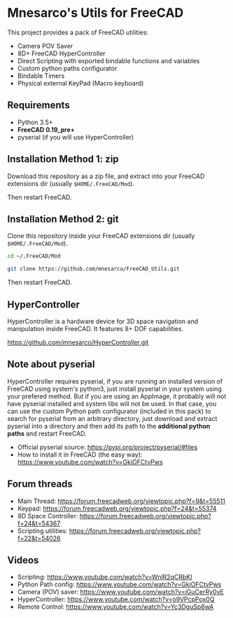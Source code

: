 # Mnesarco's Utils for **FreeCAD**

This project provides a pack of FreeCAD utilities:

* Camera POV Saver
* 8D+ FreeCAD HyperController
* Direct Scripting with exported bindable functions and variables
* Custom python paths configurator
* Bindable Timers
* Physical external KeyPad (Macro keyboard)


## Requirements

* Python 3.5+
* **FreeCAD 0.19_pre+**
* pyserial (if you will use HyperController)

## Installation Method 1: zip

Download this repository as a zip file, and extract into your FreeCAD extensions dir (usually `$HOME/.FreeCAD/Mod`).

Then restart FreeCAD.


## Installation Method 2: git

Clone this repository inside your FreeCAD extensions dir (usually `$HOME/.FreeCAD/Mod`).

```bash
cd ~/.FreeCAD/Mod

git clone https://github.com/mnesarco/FreeCAD_Utils.git

``` 

Then restart FreeCAD.


## HyperController

HyperController is a hardware device for 3D space navigation and
manipulation inside FreeCAD. It features 8+ DOF capabilities.

https://github.com/mnesarco/HyperController.git


## Note about pyserial

HyperController requires pyserial, if you are running an installed version of FreeCAD using system's python3, just install pyserial in your system using your prefered method. But if you are using an AppImage, it probably will not have pyserial installed and system libs will not be used. In that case, you can use the custom Python path configurator (included in this pack) to search for pyserial from an arbitrary directory, just download and extract pyserial into a directory and then add its path to the **additional python paths** and restart FreeCAD.

* Official pyserial source: https://pypi.org/project/pyserial/#files
* How to install it in FreeCAD (the easy way): https://www.youtube.com/watch?v=GkiOFCtvPws

## Forum threads

* Main Thread: https://forum.freecadweb.org/viewtopic.php?f=9&t=55511
* Keypad: https://forum.freecadweb.org/viewtopic.php?f=24&t=55374
* 8D Space Controller: https://forum.freecadweb.org/viewtopic.php?f=24&t=54367
* Scripting utilities: https://forum.freecadweb.org/viewtopic.php?f=22&t=54026

## Videos

* Scripting: https://www.youtube.com/watch?v=WnlR2qCRbKI
* Python Path config: https://www.youtube.com/watch?v=GkiOFCtvPws
* Camera (POV) saver: https://www.youtube.com/watch?v=iGuCerRy0vE
* HyperController: https://www.youtube.com/watch?v=o9VPcpPox0Q
* Remote Control: https://www.youtube.com/watch?v=Yc3DguSp8wA

